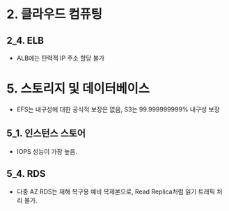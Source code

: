 # 2. 클라우드 컴퓨팅

## 2_4. ELB
- ALB에는 탄력적 IP 주소 할당 불가

# 5. 스토리지 및 데이터베이스
- EFS는 내구성에 대한 공식적 보장은 없음, S3는 99.999999999% 내구성 보장

## 5_1. 인스턴스 스토어
- IOPS 성능이 가장 높음.

## 5_4. RDS
- 다중 AZ RDS는 재해 복구용 예비 복제본으로, Read Replica처럼 읽기 트래픽 처리 불가.

<!--stackedit_data:
eyJoaXN0b3J5IjpbLTExMjQxMDE5MzcsLTUwMzgwMTI5MCwtMT
UyNDM1MzE3OSwtNzkwODI0MDY4XX0=
-->